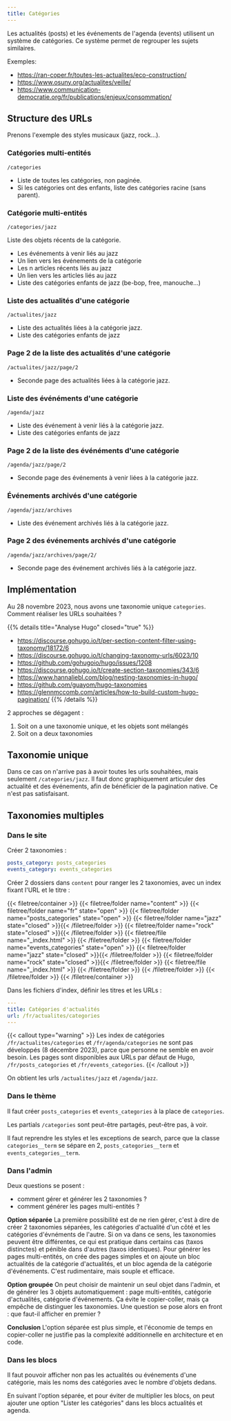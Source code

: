 ```yaml
---
title: Catégories
---
```


Les actualités (posts) et les événements de l'agenda (events) utilisent un système de catégories.
Ce système permet de regrouper les sujets similaires.

Exemples:
- https://ran-coper.fr/toutes-les-actualites/eco-construction/
- https://www.osuny.org/actualites/veille/
- https://www.communication-democratie.org/fr/publications/enjeux/consommation/

## Structure des URLs

Prenons l'exemple des styles musicaux (jazz, rock...).

### Catégories multi-entités

```text {filename="URL"}
/categories
```

- Liste de toutes les catégories, non paginée.
- Si les catégories ont des enfants, liste des catégories racine (sans parent).

### Catégorie multi-entités

```text {filename="URL"}
/categories/jazz
```

Liste des objets récents de la catégorie. 
- Les événements à venir liés au jazz
- Un lien vers les événements de la catégorie
- Les n articles récents liés au jazz
- Un lien vers les articles liés au jazz
- Liste des catégories enfants de jazz (be-bop, free, manouche...)

### Liste des actualités d'une catégorie

```text {filename="URL"}
/actualites/jazz
```

- Liste des actualités liées à la catégorie jazz.
- Liste des catégories enfants de jazz

### Page 2 de la liste des actualités d'une catégorie

```text {filename="URL"}
/actualites/jazz/page/2
```

- Seconde page des actualités liées à la catégorie jazz.

### Liste des événéments d'une catégorie

```text {filename="URL"}
/agenda/jazz
```

- Liste des événement à venir liés à la catégorie jazz.
- Liste des catégories enfants de jazz

### Page 2 de la liste des événéments d'une catégorie

```text {filename="URL"}
/agenda/jazz/page/2
```

- Seconde page des événements à venir liées à la catégorie jazz.

### Événements archivés d'une catégorie

```text {filename="URL"}
/agenda/jazz/archives
```

- Liste des événement archivés liés à la catégorie jazz.

### Page 2 des événements archivés d'une catégorie

```text {filename="URL"}
/agenda/jazz/archives/page/2/
```

- Seconde page des événement archivés liés à la catégorie jazz.

## Implémentation

Au 28 novembre 2023, nous avons une taxonomie unique `categories`.
Comment réaliser les URLs souhaitées ?

{{% details title="Analyse Hugo" closed="true" %}}
- https://discourse.gohugo.io/t/per-section-content-filter-using-taxonomy/18172/6
- https://discourse.gohugo.io/t/changing-taxonomy-urls/6023/10
- https://github.com/gohugoio/hugo/issues/1208
- https://discourse.gohugo.io/t/create-section-taxonomies/343/6
- https://www.hannaliebl.com/blog/nesting-taxonomies-in-hugo/
- https://github.com/guayom/hugo-taxonomies
- https://glennmccomb.com/articles/how-to-build-custom-hugo-pagination/
{{% /details %}}

2 approches se dégagent :
1. Soit on a une taxonomie unique, et les objets sont mélangés
2. Soit on a deux taxonomies

## Taxonomie unique

Dans ce cas on n'arrive pas à avoir toutes les urls souhaitées, mais seulement `/categories/jazz`.
Il faut donc graphiquement articuler des actualité et des événements, afin de bénéficier de la pagination native.
Ce n'est pas satisfaisant.

## Taxonomies multiples

### Dans le site

Créer 2 taxonomies :

```yaml {filename="config/_default/taxonomies.yaml"}
posts_category: posts_categories
events_category: events_categories
```

Créer 2 dossiers dans `content` pour ranger les 2 taxonomies, avec un index fixant l'URL et le titre :

{{< filetree/container >}}
  {{< filetree/folder name="content" >}}
    {{< filetree/folder name="fr" state="open" >}}
      {{< filetree/folder name="posts_categories" state="open" >}}
        {{< filetree/folder name="jazz" state="closed" >}}{{< /filetree/folder >}}
        {{< filetree/folder name="rock" state="closed" >}}{{< /filetree/folder >}}
        {{< filetree/file name="_index.html" >}}
      {{< /filetree/folder >}}
      {{< filetree/folder name="events_categories" state="open" >}}
        {{< filetree/folder name="jazz" state="closed" >}}{{< /filetree/folder >}}
        {{< filetree/folder name="rock" state="closed" >}}{{< /filetree/folder >}}
        {{< filetree/file name="_index.html" >}}
      {{< /filetree/folder >}}
    {{< /filetree/folder >}}
  {{< /filetree/folder >}}
{{< /filetree/container >}}

Dans les fichiers d'index, définir les titres et les URLs :

```yaml {filename="content/fr/posts_categories/_index.html"}
---
title: Catégories d'actualités
url: /fr/actualites/categories
---
```

{{< callout type="warning" >}}
  Les index de catégories `/fr/actualites/categories` et `/fr/agenda/categories` ne sont pas développés (8 décembre 2023), parce que personne ne semble en avoir besoin. 
  Les pages sont disponibles aux URLs par défaut de Hugo, `/fr/posts_categories` et `/fr/events_categories`.
{{< /callout >}}



On obtient les urls `/actualites/jazz` et `/agenda/jazz`.

### Dans le thème

Il faut créer `posts_categories` et `events_categories` à la place de `categories`.

Les partials `/categories` sont peut-être partagés, peut-être pas, à voir.

Il faut reprendre les styles et les exceptions de search, parce que la classe `categories__term` se sépare en 2, `posts_categories__term` et `events_categories__term`.

### Dans l'admin

Deux questions se posent : 
- comment gérer et générer les 2 taxonomies ?
- comment générer les pages multi-entités ?

**Option séparée**
La première possibilité est de ne rien gérer, c'est à dire de créer 2 taxonomies séparées, les catégories d'actualité d'un côté et les catégories d'évnéments de l'autre. 
Si on va dans ce sens, les taxonomies peuvent être différentes, ce qui est pratique dans certains cas (taxos distinctes) et pénible dans d'autres (taxos identiques). 
Pour générer les pages multi-entités, on crée des pages simples et on ajoute un bloc actualités de la catégorie d'actualités, et un bloc agenda de la catégorie d'événements.
C'est rudimentaire, mais souple et efficace.

**Option groupée**
On peut choisir de maintenir un seul objet dans l'admin, et de générer les 3 objets automatiquement : page multi-entités, catégorie d'actualités, catégorie d'événements. 
Ça évite le copier-coller, mais ça empêche de distinguer les taxonomies.
Une question se pose alors en front : que faut-il afficher en premier ?

**Conclusion**
L'option séparée est plus simple, et l'économie de temps en copier-coller ne justifie pas la complexité additionnelle en architecture et en code.

### Dans les blocs

Il faut pouvoir afficher non pas les actualités ou événements d'une catégorie, mais les noms des catégories avec le nombre d'objets dedans.

En suivant l'option séparée, et pour éviter de multiplier les blocs, on peut ajouter une option "Lister les catégories" dans les blocs actualités et agenda.
